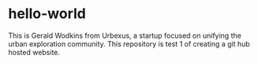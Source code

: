 # hello-world
This is Gerald Wodkins from Urbexus, a startup focused on unifying the urban exploration community.
This repository is test 1 of creating a git hub hosted website.
